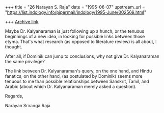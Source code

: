 +++
title = "26 Narayan S. Raja"
date = "1995-06-07"
upstream_url = "https://list.indology.info/pipermail/indology/1995-June/002569.html"

+++
[Archive link](https://list.indology.info/pipermail/indology/1995-June/002569.html)



Maybe Dr. Kalyanaraman is just following up
a hunch, or the tenuous beginnings of a new idea,
in looking for possible links between those
etyma.  That's what research (as opposed to
literature review) is all about, I thought.

After all, if Dominik can jump to conclusions,
why not give Dr. Kalyanaraman the same privilege?

The link between Dr. Kalyanaraman's query,
on the one hand, and Hindu fanatics, on the 
other hand, (as postulated by Dominik) seems
more tenuous to me than possible relationships 
between Sanskrit, Tamil, and Arabic (about
which Dr. Kalyanaraman merely asked a question).

Regards,


Narayan Sriranga Raja.






